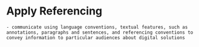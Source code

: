 # Apply Referencing
```{admonition} Students will:
- communicate using language conventions, textual features, such as annotations, paragraphs and sentences, and referencing conventions to convey information to particular audiences about digital solutions
```